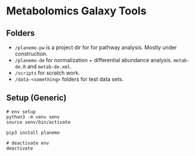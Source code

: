 # Metabolomics Galaxy Tools

## Folders

* `/planemo-pw` is a project dir for for pathway analysis. Mostly under construction.
* `/planemo-de` for normalization + differential abundance analysis. `metab-de.R` and `metab-de.xml`.
* `/scripts` for scratch work.
* `/data-<something>` folders for test data sets.

## Setup (Generic)

```
# env setup
python3 -m venv xenv
source xenv/bin/activate

pip3 install planemo

# deactivate env
deactivate
```
